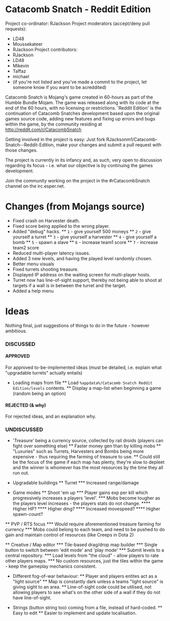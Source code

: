 Catacomb Snatch - Reddit Edition
================================
Project co-ordinator: RJackson
Project moderators (accept/deny pull requests):
* LD48
* Moussekateer
* RJackson
Project contributors:
* RJackson
* LD48
* Mikevin
* Taffaz
* michael
* (if you're not listed and you've made a commit to the project, let someone know if you want to be acreddited)

Catacomb Snatch is Mojang's game created in 60-hours as part of the Humble Bundle Mojam. The game was released along with its code at the end of the 60 hours, with no licensing or restrictions.  'Reddit Edition' is the continuation of Catacomb Snatches development based upon the original games source code, adding new features and fixing up errors and bugs within the game, by the community residing at http://reddit.com/r/CatacombSnatch

Getting involved in the project is easy:  Just fork RJacksonm1/Catacomb-Snatch--Reddit-Edition, make your changes and submit a pull request with those changes.

The project is currently in its infancy and, as such, very open to discussion regarding its focus - i.e. what our objective is by continuing the games development.

Join the community working on the project in the #rCatacombSnatch channel on the irc.esper.net.

Changes (from Mojangs source)
=============================
* Fixed crash on Harvester death.
* Fixed score being applied to the wrong player.
* Added "debug" hacks.
** `1` - give yourself 500 moneys
** `2` - give yourself a turret
** `3` - give yourself a harvester
** `4` - give yourself a bomb
** `5` - spawn a slave 
** `6` - increase team1 score
** `7` - increase team2 score 
* Reduced multi-player latency issues.
* Added 3 new levels, and having the played level randomly chosen.
* Better menu visuals
* Fixed turrets shooting treasure.
* Displayed IP address on the waiting screen for multi-player hosts.
* Turret now has line-of-sight support, thereby not being able to shoot at targets if a wall is in between the turret and the target.
* Added a help menu

Ideas
=====
Nothing final, just suggestions of things to do in the future - however ambitious.
### DISCUSSED
#### APPROVED
For approved to-be-implemented ideas (must be detailed, i.e. explain what "upgradable turrets" actually entails)
* Loading maps from file
** Load `%appdata%/Catacomb Snatch Reddit Edition/levels` contents.
** Display a map-list when beginning a game (random being an option)

#### REJECTED (& why)
For rejected ideas, and an explanation why.

### UNDISCUSSED
* 'Treasure' being a currency source, collected by rail droids (players can fight over something else)
** Faster money gen than by killing mobs
** "Luxuries" such as Turrets, Harvesters and Bombs being more expensive - thus requiring the farming of treasure to use.
** Could still be the focus of the game if each map has plenty, they're slow to depleet and the winner is whomever has the most resources by the time they all run out.

* Upgradable buildings
** Turret
*** Increased range/damage

* Game modes
** Shoot 'em up
*** Player gains exp per kill which progressively increases a players 'level'.
*** Mobs become tougher as the players level increases - the players stats do not change.
**** Higher HP?
**** Higher dmg?
**** Increased movespeed?
**** Higher spawn-count?

** PVP / RTS focus
*** Would require aforementioned treasure farming for currency
*** Mobs could belong to each team, and need to be pushed to do gain and maintain control of resources (like Creeps in Dota 2)

** Creative / Map editor
*** Tile-based drag/drop map builder
*** Single button to switch between 'edit mode' and 'play mode'
*** Submit levels to a central repository.
*** Load levels from "the cloud" - allow players to rate other players maps.
*** No custom resources, just the tiles within the game - keep the gameplay mechanics consistent.

* Different fog-of-war behaviour:
** Player and players entites act as a "light source"
** Map is constantly dark unless a teams "light source" is giving sight to an area.
** Line-of-sight code could be utilised, not allowing players to see what's on the other side of a wall if they do not have line-of-sight.

* Strings (button string too) coming from a file, instead of hard-coded.
** Easy to edit
** Easier to implement and update localisation.